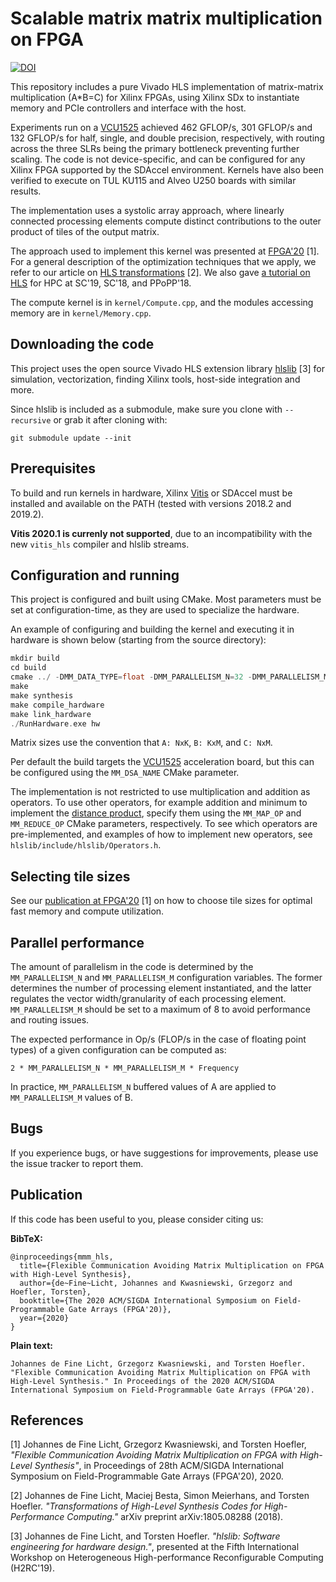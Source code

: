 Scalable matrix matrix multiplication on FPGA
=============================================

[![DOI](https://zenodo.org/badge/DOI/10.5281/zenodo.3559536.svg)](https://doi.org/10.5281/zenodo.3559536)

This repository includes a pure Vivado HLS implementation of matrix-matrix
multiplication (A\*B=C) for Xilinx FPGAs, using Xilinx SDx to instantiate memory
and PCIe controllers and interface with the host. 

Experiments run on a [VCU1525](https://www.xilinx.com/products/boards-and-kits/vcu1525-a.html)
achieved 462 GFLOP/s, 301 GFLOP/s and 132 GFLOP/s for half, single, and double
precision, respectively, with routing across the three SLRs being the primary
bottleneck preventing further scaling. The code is not device-specific, and can
be configured for any Xilinx FPGA supported by the SDAccel environment.
Kernels have also been verified to execute on TUL KU115 and Alveo U250 boards
with similar results.

The implementation uses a systolic array approach, where linearly connected
processing elements compute distinct contributions to the outer product of tiles
of the output matrix. 

The approach used to implement this kernel was presented at [FPGA'20](https://spcl.inf.ethz.ch/Publications/.pdf/gemm-fpga.pdf) [1].
For a general description of the optimization techniques that we apply, we refer to our article on
[HLS transformations](https://spcl.inf.ethz.ch/Publications/.pdf/hls-transformations.pdf) [2].
We also gave [a tutorial on HLS](https://spcl.inf.ethz.ch/Teaching/hls-tutorial/) for HPC at SC'19, SC'18, and PPoPP'18.

The compute kernel is in `kernel/Compute.cpp`, and the modules accessing memory
are in `kernel/Memory.cpp`.

Downloading the code
--------------------

This project uses the open source Vivado HLS extension library
[hlslib](https://github.com/definelicht/hlslib) [3] for simulation, vectorization,
finding Xilinx tools, host-side integration and more.

Since hlslib is included as a submodule, make sure you clone with `--recursive`
or grab it after cloning with:

```
git submodule update --init 
```

Prerequisites
-------------

To build and run kernels in hardware, Xilinx
[Vitis](https://www.xilinx.com/support/download/index.html/content/xilinx/en/downloadNav/vitis.html) or SDAccel
must be installed and available on the PATH (tested with versions 2018.2 and 2019.2).

**Vitis 2020.1 is currenly not supported**, due to an incompatibility with the new `vitis_hls` compiler and hlslib streams.

Configuration and running
-------------------------

This project is configured and built using CMake. Most parameters must be set at
configuration-time, as they are used to specialize the hardware.

An example of configuring and building the kernel and executing it in hardware
is shown below (starting from the source directory):

```cpp
mkdir build
cd build
cmake ../ -DMM_DATA_TYPE=float -DMM_PARALLELISM_N=32 -DMM_PARALLELISM_M=8 -DMM_MEMORY_TILE_SIZE_N=512 -DMM_MEMORY_TILE_SIZE_M=512
make
make synthesis
make compile_hardware 
make link_hardware
./RunHardware.exe hw
```

Matrix sizes use the convention that `A: NxK`, `B: KxM`, and `C: NxM`.

Per default the build targets the
[VCU1525](https://www.xilinx.com/products/boards-and-kits/vcu1525-a.html)
acceleration board, but this can be configured using the `MM_DSA_NAME` CMake
parameter.

The implementation is not restricted to use multiplication and addition as
operators. To use other operators, for example addition and minimum to implement
the [distance
product](https://en.wikipedia.org/wiki/Min-plus_matrix_multiplication), specify
them using the `MM_MAP_OP` and `MM_REDUCE_OP` CMake parameters, respectively. To
see which operators are pre-implemented, and examples of how to implement new
operators,  see `hlslib/include/hlslib/Operators.h`.

Selecting tile sizes
--------------------

See our [publication at FPGA'20](https://spcl.inf.ethz.ch/Publications/.pdf/gemm-fpga.pdf) [1] on how to choose tile sizes for optimal fast memory and compute utilization.

Parallel performance
--------------------

The amount of parallelism in the code is determined by the `MM_PARALLELISM_N`
and `MM_PARALLELISM_M` configuration variables. The former determines the number
of processing element instantiated, and the latter regulates the vector
width/granularity of each processing element. `MM_PARALLELISM_M` should be set
to a maximum of 8 to avoid performance and routing issues.

The expected performance in Op/s (FLOP/s in the case of floating point types) of
a given configuration can be computed as:

`2 * MM_PARALLELISM_N * MM_PARALLELISM_M * Frequency`

In practice, `MM_PARALLELISM_N` buffered values of A are applied to
`MM_PARALLELISM_M` values of B. 

Bugs
----

If you experience bugs, or have suggestions for improvements, please use the
issue tracker to report them.

Publication
-----------

If this code has been useful to you, please consider citing us:

**BibTeX:**
```
@inproceedings{mmm_hls,
  title={Flexible Communication Avoiding Matrix Multiplication on FPGA with High-Level Synthesis},
  author={de~Fine~Licht, Johannes and Kwasniewski, Grzegorz and Hoefler, Torsten},
  booktitle={The 2020 ACM/SIGDA International Symposium on Field-Programmable Gate Arrays (FPGA'20)},
  year={2020}
}
```

**Plain text:**
```
Johannes de Fine Licht, Grzegorz Kwasniewski, and Torsten Hoefler. "Flexible Communication Avoiding Matrix Multiplication on FPGA with High-Level Synthesis." In Proceedings of the 2020 ACM/SIGDA International Symposium on Field-Programmable Gate Arrays (FPGA'20).
```

References
----------

[1] Johannes de Fine Licht, Grzegorz Kwasniewski, and Torsten Hoefler, _"Flexible Communication Avoiding Matrix Multiplication on FPGA with High-Level Synthesis"_, in Proceedings of 28th ACM/SIGDA International Symposium on Field-Programmable Gate Arrays (FPGA'20), 2020.

[2] Johannes de Fine Licht, Maciej Besta, Simon Meierhans, and Torsten Hoefler. _"Transformations of High-Level Synthesis Codes for High-Performance Computing."_ arXiv preprint arXiv:1805.08288 (2018).

[3] Johannes de Fine Licht, and Torsten Hoefler. _"hlslib: Software engineering for hardware design."_, presented at the Fifth International Workshop on
Heterogeneous High-performance Reconfigurable Computing (H2RC'19).
